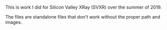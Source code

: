 This is work I did for Silicon Valley XRay (SVXR) over the summer of 2019. 

The files are standalone files that don't work without the proper path and images. 
